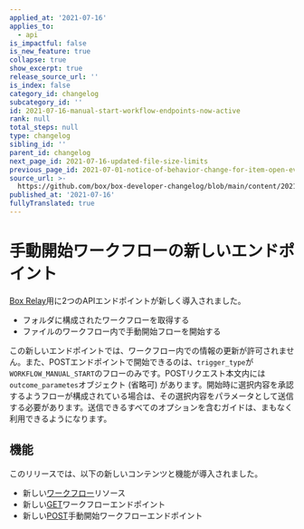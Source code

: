 ```yaml
---
applied_at: '2021-07-16'
applies_to:
  - api
is_impactful: false
is_new_feature: true
collapse: true
show_excerpt: true
release_source_url: ''
is_index: false
category_id: changelog
subcategory_id: ''
id: 2021-07-16-manual-start-workflow-endpoints-now-active
rank: null
total_steps: null
type: changelog
sibling_id: ''
parent_id: changelog
next_page_id: 2021-07-16-updated-file-size-limits
previous_page_id: 2021-07-01-notice-of-behavior-change-for-item-open-events
source_url: >-
  https://github.com/box/box-developer-changelog/blob/main/content/2021/07-16-manual-start-workflow-endpoints-now-active.md
published_at: '2021-07-16'
fullyTranslated: true
---
```

# 手動開始ワークフローの新しいエンドポイント

[Box Relay](https://www.box.com/collaboration/relay-workflow)用に2つのAPIエンドポイントが新しく導入されました。

* フォルダに構成されたワークフローを取得する
* ファイルのワークフロー内で手動開始フローを開始する

<!-- more -->

この新しいエンドポイントでは、ワークフロー内での情報の更新が許可されません。また、POSTエンドポイントで開始できるのは、`trigger_type`が`WORKFLOW_MANUAL_START`のフローのみです。POSTリクエスト本文内には`outcome_parametes`オブジェクト (省略可) があります。開始時に選択内容を承認するようフローが構成されている場合は、その選択内容をパラメータとして送信する必要があります。送信できるすべてのオプションを含むガイドは、まもなく利用できるようになります。

## 機能

このリリースでは、以下の新しいコンテンツと機能が導入されました。

* 新しい[ワークフロー](r://workflow)リソース
* 新しい[GET](e://get_workflows)ワークフローエンドポイント
* 新しい[POST](e://post_workflows_id_start)手動開始ワークフローエンドポイント
